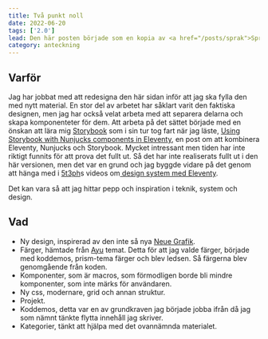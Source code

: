 ```yaml
---
title: Två punkt noll
date: 2022-06-20
tags: ['2.0']
lead: Den här posten började som en kopia av <a href="/posts/sprak">Språk</a>. Orginalet hade samma datum som när jag skriver det här, men ett år framåt. Nu kommer tyvärr inte det slutgiltiga post-datumet vara måndag den 20 juni, men kanske snart.
category: anteckning
---
```



## Varför
Jag har jobbat med att redesigna den här sidan inför att jag ska fylla den med nytt material. En stor del av arbetet har såklart varit den faktiska designen, men jag har också velat arbeta med att separera delarna och skapa komponenteter för dem. Att arbeta på det sättet började med en önskan att lära mig [Storybook](https://storybook.js.org/) som i sin tur tog fart när jag läste, [Using Storybook with Nunjucks components in Eleventy](https://multiline.co/mment/2022/01/eleventy-storybook/), en post om att kombinera Eleventy, Nunjucks och Storybook. Mycket intressant men tiden har inte riktigt funnits för att prova det fullt ut. Så det har inte realiserats fullt ut i den här versionen, men det var en grund och jag byggde vidare på det genom att hänga med i [5t3ph](https://twitter.com/5t3ph)s videos om[ design system med Eleventy](https://www.twitch.tv/collections/vZqWNnVE2hZPAg).

Det kan vara så att jag hittar pepp och inspiration i teknik, system och design.

## Vad

* Ny design, inspirerad av den inte så nya [Neue Grafik](https://en.wikipedia.org/wiki/Neue_Grafik).
* Färger, hämtade från [Ayu](https://github.com/ayu-theme/vscode-ayu) temat. Detta för att jag valde färger, började med koddemos, prism-tema färger och blev ledsen. Så färgerna blev genomgående från koden.
* Komponenter, som är macros, som förmodligen borde bli mindre komponenter, som inte märks för användaren.
* Ny css, modernare, grid och annan struktur.
* Projekt.
* Koddemos, detta var en av grundkraven jag började jobba ifrån då jag som nämnt tänkte flytta innehåll jag skriver.
* Kategorier, tänkt att hjälpa med det ovannämnda materialet.
